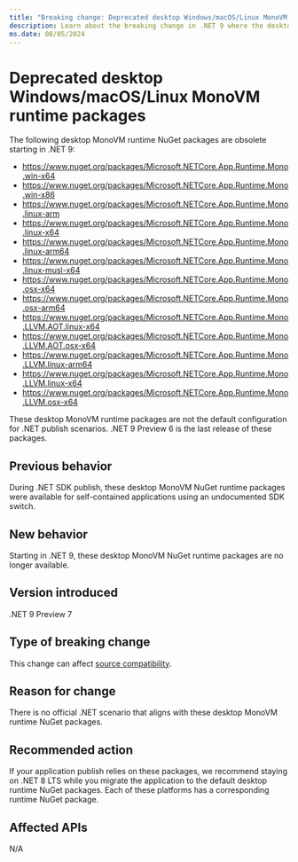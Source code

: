 ```yaml
---
title: "Breaking change: Deprecated desktop Windows/macOS/Linux MonoVM runtime packages"
description: Learn about the breaking change in .NET 9 where the desktop Windows, macOS, and Linux MonoVM runtime packages are deprecated.
ms.date: 08/05/2024
---
```

# Deprecated desktop Windows/macOS/Linux MonoVM runtime packages

The following desktop MonoVM runtime NuGet packages are obsolete starting in .NET 9:

- <https://www.nuget.org/packages/Microsoft.NETCore.App.Runtime.Mono.win-x64>
- <https://www.nuget.org/packages/Microsoft.NETCore.App.Runtime.Mono.win-x86>
- <https://www.nuget.org/packages/Microsoft.NETCore.App.Runtime.Mono.linux-arm>
- <https://www.nuget.org/packages/Microsoft.NETCore.App.Runtime.Mono.linux-x64>
- <https://www.nuget.org/packages/Microsoft.NETCore.App.Runtime.Mono.linux-arm64>
- <https://www.nuget.org/packages/Microsoft.NETCore.App.Runtime.Mono.linux-musl-x64>
- <https://www.nuget.org/packages/Microsoft.NETCore.App.Runtime.Mono.osx-x64>
- <https://www.nuget.org/packages/Microsoft.NETCore.App.Runtime.Mono.osx-arm64>
- <https://www.nuget.org/packages/Microsoft.NETCore.App.Runtime.Mono.LLVM.AOT.linux-x64>
- <https://www.nuget.org/packages/Microsoft.NETCore.App.Runtime.Mono.LLVM.AOT.osx-x64>
- <https://www.nuget.org/packages/Microsoft.NETCore.App.Runtime.Mono.LLVM.linux-arm64>
- <https://www.nuget.org/packages/Microsoft.NETCore.App.Runtime.Mono.LLVM.linux-x64>
- <https://www.nuget.org/packages/Microsoft.NETCore.App.Runtime.Mono.LLVM.osx-x64>

These desktop MonoVM runtime packages are not the default configuration for .NET publish scenarios. .NET 9 Preview 6 is the last release of these packages.

## Previous behavior

During .NET SDK publish, these desktop MonoVM NuGet runtime packages were available for self-contained applications using an undocumented SDK switch.

## New behavior

Starting in .NET 9, these desktop MonoVM NuGet runtime packages are no longer available.

## Version introduced

.NET 9 Preview 7

## Type of breaking change

This change can affect [source compatibility](../../categories.md#source-compatibility).

## Reason for change

There is no official .NET scenario that aligns with these desktop MonoVM runtime NuGet packages.

## Recommended action

If your application publish relies on these packages, we recommend staying on .NET 8 LTS while  you migrate the application to the default desktop runtime NuGet packages. Each of these platforms has a corresponding runtime NuGet package.

## Affected APIs

N/A
